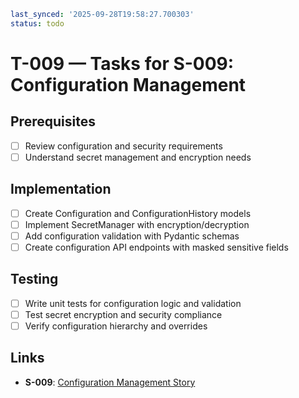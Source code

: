 ```yaml
last_synced: '2025-09-28T19:58:27.700303'
status: todo
```

# T-009 — Tasks for S-009: Configuration Management

## Prerequisites
- [ ] Review configuration and security requirements
- [ ] Understand secret management and encryption needs

## Implementation
- [ ] Create Configuration and ConfigurationHistory models
- [ ] Implement SecretManager with encryption/decryption
- [ ] Add configuration validation with Pydantic schemas
- [ ] Create configuration API endpoints with masked sensitive fields

## Testing
- [ ] Write unit tests for configuration logic and validation
- [ ] Test secret encryption and security compliance
- [ ] Verify configuration hierarchy and overrides

## Links
- **S-009**: [Configuration Management Story](../stories/S-009-config-management.md)
